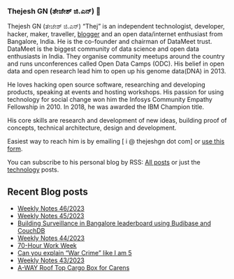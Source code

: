 ### Thejesh GN (ತೇಜೇಶ್ ಜಿ.ಎನ್) 👋

Thejesh GN (ತೇಜೇಶ್ ಜಿ.ಎನ್) “Thej” is an independent technologist, developer, hacker, maker, traveller, [blogger](https://thejeshgn.com/) and an open data/internet enthusiast from Bangalore, India. He is the co-founder and chairman of DataMeet trust. DataMeet is the biggest community of data science and open data enthusiasts in India. They organise community meetups around the country and runs unconferences called Open Data Camps (ODC). His belief in open data and open research lead him to open up his genome data(DNA) in 2013.

He loves hacking open source software, researching and developing products, speaking at events and hosting workshops. His passion for using technology for social change won him the Infosys Community Empathy Fellowship in 2010. In 2018, he was awarded the IBM Champion title.

His core skills are research and development of new ideas, building proof of concepts, technical architecture, design and development.

Easiest way to reach him is by emailing [ i @ thejeshgn dot com] or [use this form](https://thejeshgn.com/contact/).

You can subscribe to his personal blog by RSS: [All posts](https://feeds.thejeshgn.com/thejeshgn) or just the [technology](https://feeds.thejeshgn.com/technology) posts.

## Recent Blog posts
<!-- BLOG-POST-LIST:START -->
- [Weekly Notes 46/2023](https://thejeshgn.com/2023/11/17/weekly-notes-46-2023/)
- [Weekly Notes 45/2023](https://thejeshgn.com/2023/11/10/weekly-notes-45-2023/)
- [Building Surveillance in Bangalore leaderboard using Budibase and CouchDB](https://thejeshgn.com/2023/11/07/building-surveillance-in-bangalore-leaderboard-using-budibase-and-couchdb/)
- [Weekly Notes 44/2023](https://thejeshgn.com/2023/11/03/weekly-notes-44-2023/)
- [70-Hour Work Week](https://thejeshgn.com/2023/11/01/70-hour-work-week/)
- [Can you explain “War Crime” like I am 5](https://thejeshgn.com/2023/10/31/can-you-explain-war-crime-like-i-am-5/)
- [Weekly Notes 43/2023](https://thejeshgn.com/2023/10/27/weekly-notes-43-2023/)
- [A-WAY Roof Top Cargo Box for Carens](https://thejeshgn.com/2023/10/26/a-way-roof-top-cargo-box-for-carens/)
<!-- BLOG-POST-LIST:END -->
